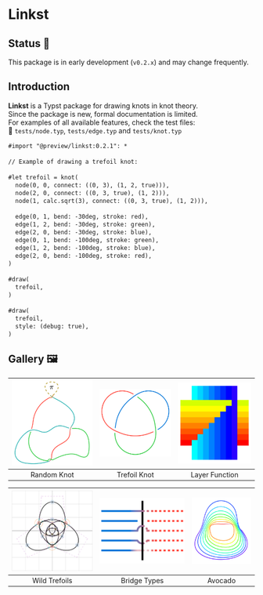 # Linkst

## Status 🚧  

This package is in early development (`v0.2.x`) and may change frequently.

## Introduction  

**Linkst** is a Typst package for drawing knots in knot theory.  
Since the package is new, formal documentation is limited.  
For examples of all available features, check the test files:  
📄 `tests/node.typ`, `tests/edge.typ` and `tests/knot.typ`

```typst
#import "@preview/linkst:0.2.1": *

// Example of drawing a trefoil knot:

#let trefoil = knot(
  node(0, 0, connect: ((0, 3), (1, 2, true))),
  node(2, 0, connect: ((0, 3, true), (1, 2))),
  node(1, calc.sqrt(3), connect: ((0, 3, true), (1, 2))),
  
  edge(0, 1, bend: -30deg, stroke: red),
  edge(1, 2, bend: -30deg, stroke: green),
  edge(2, 0, bend: -30deg, stroke: blue),
  edge(0, 1, bend: -100deg, stroke: green),
  edge(1, 2, bend: -100deg, stroke: blue),
  edge(2, 0, bend: -100deg, stroke: red),
)

#draw(
  trefoil,
)

#draw(
  trefoil,
  style: (debug: true),
)
```

## Gallery 🖼️

| [![Random Knot](gallery/random.png)](gallery/random.png) | [![Trefoil Knot](gallery/trefoil.png)](gallery/trefoil.png) | [![Layer Function](gallery/layers.png)](gallery/layers.png) |
|:---:|:---:|:---:|
| Random Knot | Trefoil Knot | Layer Function |

| [![Wild Trefoils](gallery/wild-trefoils.png)](gallery/wild-trefoils.png) | [![Bridge Types](gallery/bridges.png)](gallery/bridges.png) | [![Avocado](gallery/avocado.png)](gallery/avocado.png) |
|:---:|:---:|:---:|
| Wild Trefoils | Bridge Types | Avocado |

